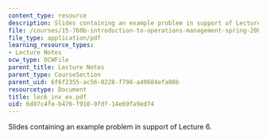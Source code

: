 ```yaml
---
content_type: resource
description: Slides containing an example problem in support of Lecture 6.
file: /courses/15-760b-introduction-to-operations-management-spring-2004/6d87c4feb476f9109fdf14e69fa9ed74_lec6_inv_ex.pdf
file_type: application/pdf
learning_resource_types:
- Lecture Notes
ocw_type: OCWFile
parent_title: Lecture Notes
parent_type: CourseSection
parent_uid: 6f6f2355-ac56-0228-f798-a49604efa08b
resourcetype: Document
title: lec6_inv_ex.pdf
uid: 6d87c4fe-b476-f910-9fdf-14e69fa9ed74
---
```

Slides containing an example problem in support of Lecture 6.

